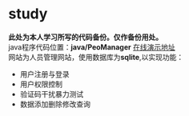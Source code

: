 # study
**此处为本人学习所写的代码备份。仅作备份用处。** <br/>
java程序代码位置：**java/PeoManager** [在线演示地址](http://150.158.81.132:8080/PeoManager) <br/>
网站为人员管理网站，使用数据库为**sqlite**,以实现功能：<br/>
- 用户注册与登录
- 用户权限控制
- 验证码干扰暴力测试
- 数据添加删除修改查询
